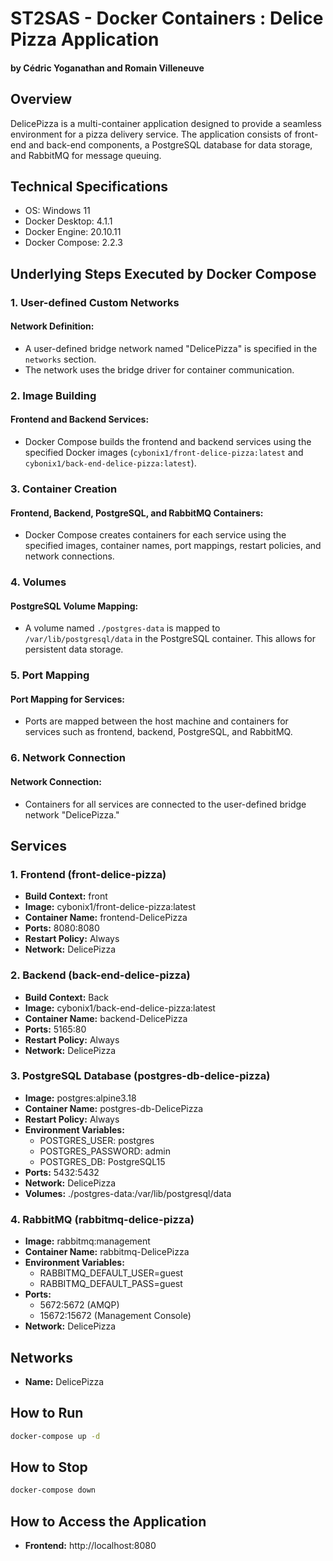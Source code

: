 

# ST2SAS - Docker Containers : Delice Pizza Application
#### by Cédric Yoganathan and Romain Villeneuve

## Overview

DelicePizza is a multi-container application designed to provide a seamless environment for a pizza delivery service. The application consists of front-end and back-end components, a PostgreSQL database for data storage, and RabbitMQ for message queuing.

## Technical Specifications

- OS: Windows 11
- Docker Desktop: 4.1.1
- Docker Engine: 20.10.11
- Docker Compose: 2.2.3

## **Underlying Steps Executed by Docker Compose**

### 1. User-defined Custom Networks

#### Network Definition:
- A user-defined bridge network named "DelicePizza" is specified in the `networks` section.
- The network uses the bridge driver for container communication.

### 2. Image Building

#### Frontend and Backend Services:
- Docker Compose builds the frontend and backend services using the specified Docker images (`cybonix1/front-delice-pizza:latest` and `cybonix1/back-end-delice-pizza:latest`).

### 3. Container Creation

#### Frontend, Backend, PostgreSQL, and RabbitMQ Containers:
- Docker Compose creates containers for each service using the specified images, container names, port mappings, restart policies, and network connections.

### 4. Volumes

#### PostgreSQL Volume Mapping:
- A volume named `./postgres-data` is mapped to `/var/lib/postgresql/data` in the PostgreSQL container. This allows for persistent data storage.

### 5. Port Mapping

#### Port Mapping for Services:
- Ports are mapped between the host machine and containers for services such as frontend, backend, PostgreSQL, and RabbitMQ.

### 6. Network Connection

#### Network Connection:
- Containers for all services are connected to the user-defined bridge network "DelicePizza."


## Services

### 1. Frontend (front-delice-pizza)

- **Build Context:** front
- **Image:** cybonix1/front-delice-pizza:latest
- **Container Name:** frontend-DelicePizza
- **Ports:** 8080:8080
- **Restart Policy:** Always
- **Network:** DelicePizza

### 2. Backend (back-end-delice-pizza)

- **Build Context:** Back
- **Image:** cybonix1/back-end-delice-pizza:latest
- **Container Name:** backend-DelicePizza
- **Ports:** 5165:80
- **Restart Policy:** Always
- **Network:** DelicePizza

### 3. PostgreSQL Database (postgres-db-delice-pizza)

- **Image:** postgres:alpine3.18
- **Container Name:** postgres-db-DelicePizza
- **Restart Policy:** Always
- **Environment Variables:**
    - POSTGRES_USER: postgres
    - POSTGRES_PASSWORD: admin
    - POSTGRES_DB: PostgreSQL15
- **Ports:** 5432:5432
- **Network:** DelicePizza
- **Volumes:** ./postgres-data:/var/lib/postgresql/data

### 4. RabbitMQ (rabbitmq-delice-pizza)

- **Image:** rabbitmq:management
- **Container Name:** rabbitmq-DelicePizza
- **Environment Variables:**
    - RABBITMQ_DEFAULT_USER=guest
    - RABBITMQ_DEFAULT_PASS=guest
- **Ports:**
    - 5672:5672 (AMQP)
    - 15672:15672 (Management Console)
- **Network:** DelicePizza

## Networks

- **Name:** DelicePizza

## How to Run

```bash
docker-compose up -d
```

## How to Stop

```bash
docker-compose down
```

## How to Access the Application

- **Frontend:** http://localhost:8080


